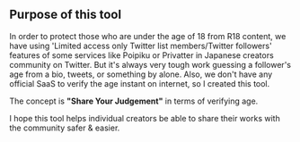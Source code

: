 ## Purpose of this tool

In order to protect those who are under the age of 18 from R18 content, we have using 'Limited access only Twitter list members/Twitter followers' features of some services like Poipiku or Privatter in Japanese creators community on Twitter.
But it's always very tough work guessing a follower's age from a bio, tweets, or something by alone. Also, we don't have any official SaaS to verify the age instant on internet, so I created this tool.

The concept is **"Share Your Judgement"** in terms of verifying age.

I hope this tool helps individual creators be able to share their works with the community safer & easier.

